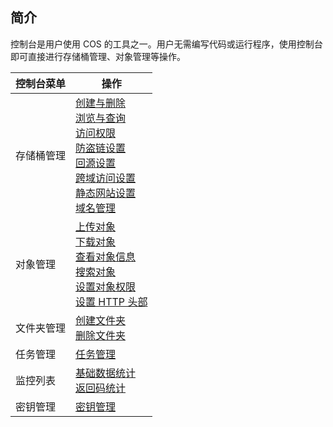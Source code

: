 ## 简介
控制台是用户使用 COS 的工具之一。用户无需编写代码或运行程序，使用控制台即可直接进行存储桶管理、对象管理等操作。


|控制台菜单|操作|
|---------|---------|
| 存储桶管理 | [创建与删除](https://www.qcloud.com/document/product/436/6245)</br>[浏览与查询](https://www.qcloud.com/document/product/436/6246)</br>[访问权限](https://www.qcloud.com/document/product/436/6247) </br>[防盗链设置](https://www.qcloud.com/document/product/436/6250)</br>[回源设置](https://www.qcloud.com/document/product/436/6248)</br>[跨域访问设置](https://www.qcloud.com/document/product/436/6251)</br>[静态网站设置](https://www.qcloud.com/document/product/436/6249)</br>[域名管理](https://www.qcloud.com/document/product/436/6252) | 
| 对象管理 | [上传对象](https://www.qcloud.com/document/product/436/6255)</br>[下载对象](https://www.qcloud.com/document/product/436/6260)</br>[查看对象信息](https://www.qcloud.com/document/product/436/6257)</br>[搜索对象](https://www.qcloud.com/document/product/436/6256)</br>[设置对象权限](https://www.qcloud.com/document/product/436/6371)</br>[设置 HTTP 头部](https://www.qcloud.com/document/product/436/6258)| 
|文件夹管理| [创建文件夹](https://www.qcloud.com/document/product/436/6263)</br>[删除文件夹](https://www.qcloud.com/document/product/436/6264)|
|任务管理| [任务管理](https://www.qcloud.com/document/product/436/6259)|
| 监控列表| [基础数据统计](https://www.qcloud.com/document/product/436/6266)</br>[返回码统计](https://www.qcloud.com/document/product/436/6267)|
|密钥管理| [密钥管理](https://www.qcloud.com/document/product/436/6259)|

